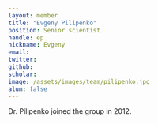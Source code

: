 ```yaml
---
layout: member
title: "Evgeny Pilipenko"
position: Senior scientist
handle: ep
nickname: Evgeny
email: 
twitter: 
github: 
scholar: 
image: /assets/images/team/pilipenko.jpg
alum: false
---
```

Dr. Pilipenko joined the group in 2012.
